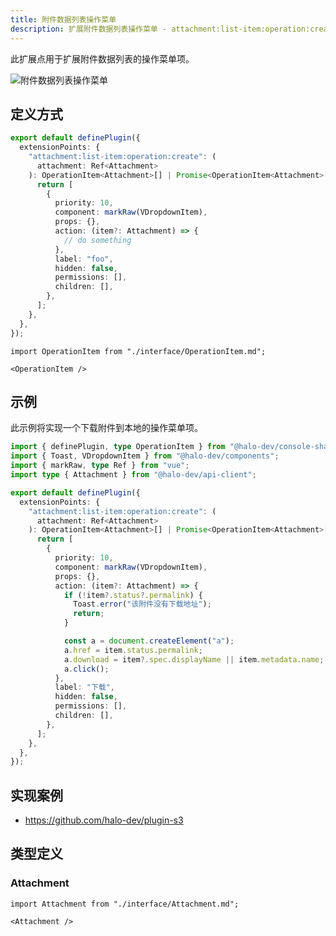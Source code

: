 ```yaml
---
title: 附件数据列表操作菜单
description: 扩展附件数据列表操作菜单 - attachment:list-item:operation:create
---
```


此扩展点用于扩展附件数据列表的操作菜单项。

![附件数据列表操作菜单](/img/developer-guide/plugin/api-reference/ui/extension-points/attachment-list-item-operation-create.png)

## 定义方式

```ts
export default definePlugin({
  extensionPoints: {
    "attachment:list-item:operation:create": (
      attachment: Ref<Attachment>
    ): OperationItem<Attachment>[] | Promise<OperationItem<Attachment>[]> => {
      return [
        {
          priority: 10,
          component: markRaw(VDropdownItem),
          props: {},
          action: (item?: Attachment) => {
            // do something
          },
          label: "foo",
          hidden: false,
          permissions: [],
          children: [],
        },
      ];
    },
  },
});
```

```mdx-code-block
import OperationItem from "./interface/OperationItem.md";

<OperationItem />
```

## 示例

此示例将实现一个下载附件到本地的操作菜单项。

```ts
import { definePlugin, type OperationItem } from "@halo-dev/console-shared";
import { Toast, VDropdownItem } from "@halo-dev/components";
import { markRaw, type Ref } from "vue";
import type { Attachment } from "@halo-dev/api-client";

export default definePlugin({
  extensionPoints: {
    "attachment:list-item:operation:create": (
      attachment: Ref<Attachment>
    ): OperationItem<Attachment>[] | Promise<OperationItem<Attachment>[]> => {
      return [
        {
          priority: 10,
          component: markRaw(VDropdownItem),
          props: {},
          action: (item?: Attachment) => {
            if (!item?.status?.permalink) {
              Toast.error("该附件没有下载地址");
              return;
            }

            const a = document.createElement("a");
            a.href = item.status.permalink;
            a.download = item?.spec.displayName || item.metadata.name;
            a.click();
          },
          label: "下载",
          hidden: false,
          permissions: [],
          children: [],
        },
      ];
    },
  },
});

```

## 实现案例

- <https://github.com/halo-dev/plugin-s3>

## 类型定义

### Attachment

```mdx-code-block
import Attachment from "./interface/Attachment.md";

<Attachment />
```
